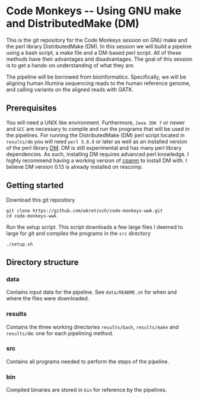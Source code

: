 Code Monkeys -- Using GNU make and DistributedMake (DM)
=======================================================

This is the git repository for the Code Monkeys session on GNU make
and the perl library DistributedMake (DM).  In this session we will
build a pipeline using a bash script, a make file and a DM-based perl
script. All of these methods have their advantages and
disadvantages. The goal of this session is to get a hands-on
understanding of what they are.

The pipeline will be borrowed from bioinformatics.  Specifically, we
will be aligning human Illumina sequencing reads to the human
reference genome, and calling variants on the aligned reads with GATK.

Prerequisites
----
You will need a UNIX like environment. Furthermore, `Java JDK 7` or newer
and `GCC` are necessary to compile and run the programs that will be used in the
pipelines. For running the DistributedMake (DM) perl script located in
`results/dm` you will need `perl 5.8.8` or later as well as an
installed version of the perl library
[DM](https://github.com/wkretzsch/DM).  DM is still experimental and
has many perl library dependencies. As such, installing DM requires
advanced perl knowledge.  I highly recommend having a
working version of
[cpanm](http://search.cpan.org/~miyagawa/App-cpanminus-1.7016/lib/App/cpanminus.pm)
to install DM with. I believe DM version 0.13 is already installed on rescomp.

Getting started
----

Download this git repository

    git clone https://github.com/wkretzsch/code-monkeys-wwk.git
    cd code-monkeys-wwk

Run the setup script.  This script downloads a few large files I
deemed to large for git and compiles the programs in the `src`
directory

    ./setup.sh
    

Directory structure
--------

### data
Contains input data for the pipeline.  See `data/README.sh` for when
and where the files were downloaded.

### results
Contains the three working directories `results/bash`, `results/make`
and `results/dm`: one for each pipelining method.

### src
Contains all programs needed to perform the steps of the pipeline.

### bin
Compiled binaries are stored in `bin` for reference by the pipelines.





